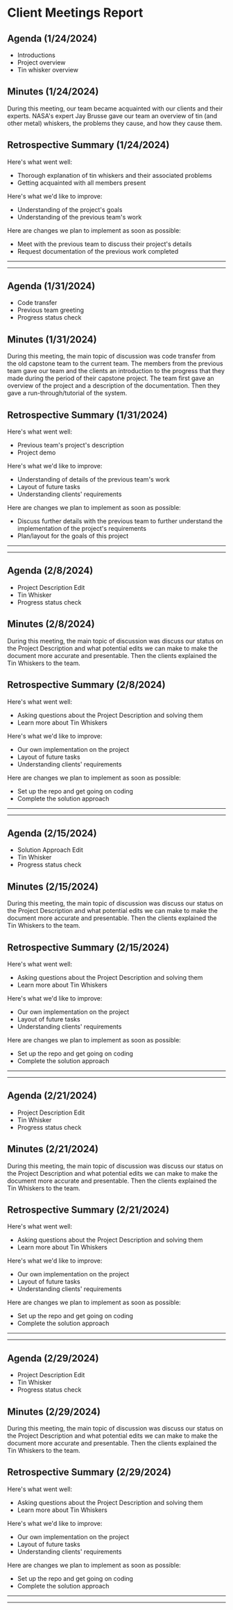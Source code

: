 # Client Meetings Report

## Agenda (1/24/2024)
 * Introductions
 * Project overview 
 * Tin whisker overview

 ## Minutes (1/24/2024)

During this meeting, our team became acquainted with our clients and their experts. NASA's expert Jay Brusse gave our team an overview of tin (and other metal) whiskers, the problems they cause, and how they cause them.

## Retrospective Summary (1/24/2024)
Here's what went well:
  * Thorough explanation of tin whiskers and their associated problems
  * Getting acquainted with all members present
 
Here's what we'd like to improve:
   * Understanding of the project's goals
   * Understanding of the previous team's work
  
Here are changes we plan to implement as soon as possible:
   * Meet with the previous team to discuss their project's details
   * Request documentation of the previous work completed


---
---

## Agenda (1/31/2024)
 * Code transfer
 * Previous team greeting
 * Progress status check

## Minutes (1/31/2024)

During this meeting, the main topic of discussion was code transfer from the old capstone team to the current team. The members from the previous team gave our team and the clients an introduction to the progress that they made during the period of their capstone project. The team first gave an overview of the project and a description of the documentation. Then they gave a run-through/tutorial of the system. 

## Retrospective Summary (1/31/2024)
Here's what went well:
  * Previous team's project's description
  * Project demo
 
Here's what we'd like to improve:
   * Understanding of details of the previous team's work
   * Layout of future tasks
   * Understanding clients' requirements 
  
Here are changes we plan to implement as soon as possible:
   * Discuss further details with the previous team to further understand the implementation of the project's requirements
   * Plan/layout for the goals of this project
---
---



## Agenda (2/8/2024)
 * Project Description Edit
 * Tin Whisker
 * Progress status check

## Minutes (2/8/2024)

During this meeting, the main topic of discussion was discuss our status on the Project Description and what potential edits we can make
to make the document more accurate and presentable. Then the clients explained the Tin Whiskers to the team. 

## Retrospective Summary (2/8/2024)
Here's what went well:
  * Asking questions about the Project Description and solving them
  * Learn more about Tin Whiskers
 
Here's what we'd like to improve:
   * Our own implementation on the project
   * Layout of future tasks
   * Understanding clients' requirements 
  
Here are changes we plan to implement as soon as possible:
   * Set up the repo and get going on coding
   * Complete the solution approach


---
---
## Agenda (2/15/2024) 
 * Solution Approach Edit
 * Tin Whisker
 * Progress status check

## Minutes (2/15/2024)

During this meeting, the main topic of discussion was discuss our status on the Project Description and what potential edits we can make
to make the document more accurate and presentable. Then the clients explained the Tin Whiskers to the team. 

## Retrospective Summary (2/15/2024)
Here's what went well:
  * Asking questions about the Project Description and solving them
  * Learn more about Tin Whiskers
 
Here's what we'd like to improve:
   * Our own implementation on the project
   * Layout of future tasks
   * Understanding clients' requirements 
  
Here are changes we plan to implement as soon as possible:
   * Set up the repo and get going on coding
   * Complete the solution approach

	

---
--- 
## Agenda (2/21/2024)
 * Project Description Edit
 * Tin Whisker
 * Progress status check

## Minutes (2/21/2024)

During this meeting, the main topic of discussion was discuss our status on the Project Description and what potential edits we can make
to make the document more accurate and presentable. Then the clients explained the Tin Whiskers to the team. 

## Retrospective Summary (2/21/2024)
Here's what went well:
  * Asking questions about the Project Description and solving them
  * Learn more about Tin Whiskers
 
Here's what we'd like to improve:
   * Our own implementation on the project
   * Layout of future tasks
   * Understanding clients' requirements 
  
Here are changes we plan to implement as soon as possible:
   * Set up the repo and get going on coding
   * Complete the solution approach


---
---
## Agenda (2/29/2024)
 * Project Description Edit
 * Tin Whisker
 * Progress status check

## Minutes (2/29/2024)

During this meeting, the main topic of discussion was discuss our status on the Project Description and what potential edits we can make
to make the document more accurate and presentable. Then the clients explained the Tin Whiskers to the team. 

## Retrospective Summary (2/29/2024)
Here's what went well:
  * Asking questions about the Project Description and solving them
  * Learn more about Tin Whiskers
 
Here's what we'd like to improve:
   * Our own implementation on the project
   * Layout of future tasks
   * Understanding clients' requirements 
  
Here are changes we plan to implement as soon as possible:
   * Set up the repo and get going on coding
   * Complete the solution approach


---
---